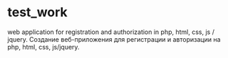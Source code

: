 # test_work
web application for registration and authorization in php, html, css, js / jquery.
Создание веб-приложения для регистрации и авторизации на php, html, css, js/jquery.


